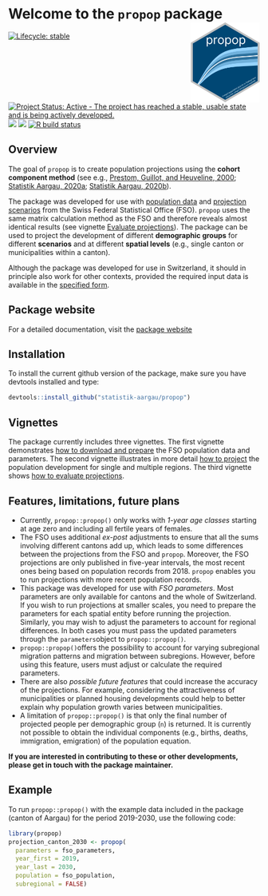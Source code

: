 # Welcome to the `propop` package <a href="https://statistik-aargau.github.io/propop/"><img src="man/figures/logo.png" align="right" width = "138" /></a>

<!-- badges: start -->
[![Lifecycle: stable](https://img.shields.io/badge/lifecycle-stable-brightgreen.svg)](https://lifecycle.r-lib.org/articles/stages.html#stable)
[![Project Status: Active - The project has reached a stable, usable state and is being actively developed.](https://www.repostatus.org/badges/latest/active.svg)](https://www.repostatus.org/#active)
[![](https://codecov.io/gh/statistik-aargau/propop/branch/main/graph/badge.svg)](https://app.codecov.io/gh/statistik-aargau/propop)
[![](https://coveralls.io/repos/github/google/benchmark/badge.svg?branch=main)](https://coveralls.io/github/statistik-aargau/propop)
[![R build status](https://github.com/statistik-aargau/propop/workflows/R-CMD-check/badge.svg)](https://github.com/statistik-aargau/propop/actions)
<!-- badges: end -->


## Overview 

The goal of `propop` is to create population projections using the **cohort 
component method** (see e.g., 
[Prestom, Guillot, and Heuveline, 2000](https://www.wiley.com/en-us/Demography%3A+Measuring+and+Modeling+Population+Processes-p-9781557864512); [Statistik Aargau, 2020a](https://www.ag.ch/media/kanton-aargau/dfr/dokumente/statistik/statistische-daten/oeffentliche-statistik/01-bevoelkerung/kantonsdaten/bevoelkerungsprognosen/bevoelkerungsprojektionen-2020-technischer-begleitbericht.pdf); 
[Statistik Aargau, 2020b](https://www.ag.ch/media/kanton-aargau/dfr/dokumente/statistik/statistische-daten/oeffentliche-statistik/01-bevoelkerung/kantonsdaten/bevoelkerungsprognosen/bevoelkerungsprojektionen-2020-hauptbericht-v2.pdf)). 

The package was developed for use with 
[population data](https://www.pxweb.bfs.admin.ch/pxweb) 
and [projection scenarios](https://www.bfs.admin.ch/bfs/en/home/statistics/population/population-projections/national-projections.html) 
from the Swiss Federal Statistical Office (FSO). `propop` uses the same matrix 
calculation method as the FSO and therefore reveals almost identical results 
(see vignette 
[Evaluate projections](https://statistik-aargau.github.io/propop/articles/evaluate.html)). 
The package can be used to project the development of different 
**demographic groups** for different **scenarios** and at different 
**spatial levels** (e.g., single canton or municipalities within a canton). 

Although the package was developed for use in Switzerland, it should in principle 
also work for other contexts, provided the required input data is available in 
the 
[specified form](https://statistik-aargau.github.io/propop/articles/prepare_data.html).

## Package website

For a detailed documentation, visit the 
[package website](https://statistik-aargau.github.io/propop/)

## Installation

To install the current github version of the package, make sure you have devtools
installed and type:

``` r
devtools::install_github("statistik-aargau/propop")
```

## Vignettes

The package currently includes three vignettes. The first vignette demonstrates 
[how to download and prepare](https://statistik-aargau.github.io/propop/articles/prepare_data.html) 
the FSO population data and parameters. The second vignette illustrates in more detail 
[how to project](https://statistik-aargau.github.io/propop/articles/run_projections.html) 
the population development for single and multiple regions. The third vignette shows 
[how to evaluate projections](https://statistik-aargau.github.io/propop/articles/evaluate.html).

## Features, limitations, future plans

- Currently, `propop::propop()` only works with *1-year age classes* starting 
at age zero and including all fertile years of females.  
- The FSO uses additional *ex-post* adjustments to ensure that all the sums 
involving different cantons add up, which leads to some differences
between the projections from the FSO and `propop`. Moreover, the FSO projections
are only published in five-year intervals, the most recent ones being based on 
population records from 2018. `propop` enables you to run projections with more
recent population records.
- This package was developed for use with *FSO parameters*. Most parameters are only 
available for cantons and the whole of Switzerland. If you wish to run 
projections at smaller scales, you need to prepare the parameters for each 
spatial entity before running the projection. Similarly, you may wish to adjust 
the parameters to account for regional differences. In both cases you must pass 
the updated parameters through the `parameters`object to `propop::propop()`.
- `propop::propop()`offers the possibility to account for varying 
subregional migration patterns and migration between subregions. However, before
using this feature, users must adjust or calculate the required parameters. 
- There are also *possible future features* that could increase the accuracy of 
the projections. For example, considering the attractiveness of municipalities 
or planned housing developments could help to better explain why population 
growth varies between municipalities.  
- A limitation of `propop::propop()` is that only the final number of projected 
people per demographic group (`n`) is returned. It is currently not possible to 
obtain the individual components (e.g., births, deaths, immigration, emigration)
of the population equation. 

**If you are interested in contributing to these or other developments, please
get in touch with the package maintainer.**

## Example

To run `propop::propop()` with the example data included in the package 
(canton of Aargau) for the period 2019-2030, use the following code:

``` r
library(propop)
projection_canton_2030 <- propop(
  parameters = fso_parameters,
  year_first = 2019,
  year_last = 2030,
  population = fso_population,
  subregional = FALSE)
```

